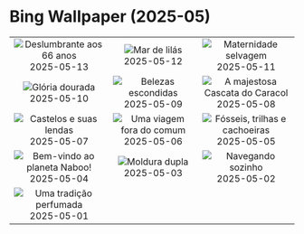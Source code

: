 # Bing Wallpaper (2025-05)

|  |  |  |
|:---:|:---:|:---:|
| ![](https://www.bing.com/th?id=OHR.TorresChile_PT-BR4534692189_400x240.jpg "Deslumbrante aos 66 anos") 2025-05-13 | ![](https://www.bing.com/th?id=OHR.IrisGarden_PT-BR4328394964_400x240.jpg "Mar de lilás") 2025-05-12 | ![](https://www.bing.com/th?id=OHR.LeopardMother_PT-BR3379909644_400x240.jpg "Maternidade selvagem") 2025-05-11 |
| ![](https://www.bing.com/th?id=OHR.MinnesotaRotunda_PT-BR2639700452_400x240.jpg "Glória dourada") 2025-05-10 | ![](https://www.bing.com/th?id=OHR.FumacinhaBahia_PT-BR0440078650_400x240.jpg "Belezas escondidas") 2025-05-09 | ![](https://www.bing.com/th?id=OHR.DiaNacionalTurismo2025_PT-BR1293599256_400x240.jpg "A majestosa Cascata do Caracol") 2025-05-08 |
| ![](https://www.bing.com/th?id=OHR.DunluceIreland_PT-BR4554563942_400x240.jpg "Castelos e suas lendas") 2025-05-07 | ![](https://www.bing.com/th?id=OHR.FlyoverNamibia_PT-BR8374548592_400x240.jpg "Uma viagem fora do comum") 2025-05-06 | ![](https://www.bing.com/th?id=OHR.YohoNP_PT-BR7613971395_400x240.jpg "Fósseis, trilhas e cachoeiras") 2025-05-05 |
| ![](https://www.bing.com/th?id=OHR.SevilleNaboo_PT-BR1882762485_400x240.jpg "Bem-vindo ao planeta Naboo!") 2025-05-04 | ![](https://www.bing.com/th?id=OHR.ArchesGalaxy_PT-BR5466273548_400x240.jpg "Moldura dupla") 2025-05-03 | ![](https://www.bing.com/th?id=OHR.BrazilHeron_PT-BR4897621554_400x240.jpg "Navegando sozinho") 2025-05-02 |
| ![](https://www.bing.com/th?id=OHR.PinkPlumeria_PT-BR2515554490_400x240.jpg "Uma tradição perfumada") 2025-05-01 |  |  |
